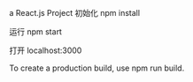 a React.js Project
初始化
npm install

运行
npm start

打开
localhost:3000

To create a production build, use npm run build.








